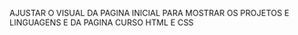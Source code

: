 AJUSTAR O VISUAL DA PAGINA INICIAL PARA MOSTRAR OS PROJETOS E LINGUAGENS E DA PAGINA CURSO HTML E CSS